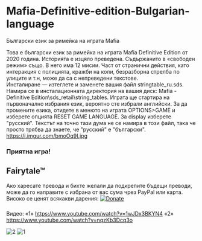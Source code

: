 # Mafia-Definitive-edition-Bulgarian-language
Български език за римейка на играта Mafia

Това е български език за римейка на играта Mafia Definitive Edition от 2020 година.
Историята е изцяло преведена. Съдържанито в «свободен режим» също. В него има 12 мисии. Част от странични действия, като интеракция с полицията, кражби на коли, безразборна стрелба по улиците и т.н, може да са с непреведени текстове.  
Инсталиране — изтеглете и заменете вашия файл stringtable_ru.sds. Намира се в инсталационната директория на вашия диск: Mafia - Definitive Edition\sds_retail\string_tables.
Играта ще стартира на първоначално избрания език, вероятно сте избрали английски. За да промените езика, отидете в менюто на играта OPTIONS>GAME и изберете опцията RESET GAME LANGUAGE. За display изберете "русский". Текстът на точно тази дума не се намира в този файл, така че просто трябва да знаете, че "русский" е "български". https://i.imgur.com/bmoOq9I.jpg
### Приятна игра!
##   Fairytale™

Ако харесате превода и бихте желали да подкрепите бъдещи преводи, може да го направите с избрана от вас сума чрез PayPal или карта. Високо се ценят всякакви дарения:
[![Donate](https://img.shields.io/badge/Donate-PayPal-green.svg)](https://www.paypal.com/cgi-bin/webscr?cmd=_donations&business=sony%40abv.bg&currency_code=EUR)
### 
Видео:
«1» https://www.youtube.com/watch?v=1wJDx3BKYN4
«2» https://www.youtube.com/watch?v=nqzKb3Dcq3o

![2](https://user-images.githubusercontent.com/18502735/118404723-bdb6b600-b67c-11eb-8d55-9440c316693c.jpg)
![1](https://user-images.githubusercontent.com/18502735/118404728-c1e2d380-b67c-11eb-8c52-08bfd70c8e74.jpg)
